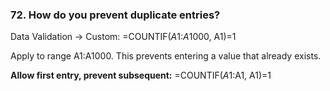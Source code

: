 ### 72. **How do you prevent duplicate entries?**

Data Validation → Custom:
=COUNTIF($A$1:$A$1000, A1)=1

Apply to range A1:A1000. This prevents entering a value that already exists.

**Allow first entry, prevent subsequent:**
=COUNTIF($A$1:A1, A1)=1

